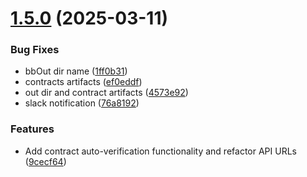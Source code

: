 # [1.5.0](https://github.com/arjunbuildbear/buildbear_x_action/compare/v1.4.1...v1.5.0) (2025-03-11)


### Bug Fixes

* bbOut dir name ([1ff0b31](https://github.com/arjunbuildbear/buildbear_x_action/commit/1ff0b31434640b0da5cb1824f242e3aa408a9ad8))
* contracts artifacts ([ef0eddf](https://github.com/arjunbuildbear/buildbear_x_action/commit/ef0eddf246ce38fa0ff5e9053abcd1d6353d19fc))
* out dir and contract artifacts ([4573e92](https://github.com/arjunbuildbear/buildbear_x_action/commit/4573e929155f225ba492f1c14e6870429034653f))
* slack notification ([76a8192](https://github.com/arjunbuildbear/buildbear_x_action/commit/76a819241b19891f3ab3cc4021fdba96f02e614d))


### Features

* Add contract auto-verification functionality and refactor API URLs ([9cecf64](https://github.com/arjunbuildbear/buildbear_x_action/commit/9cecf64cd55b5da29c0da902b8a8a876636e3bfb))
